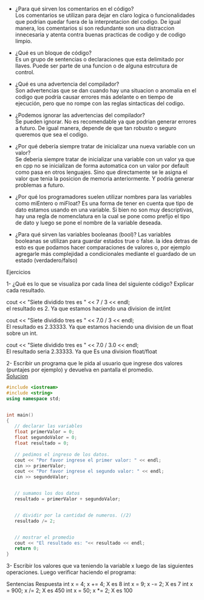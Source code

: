 - ¿Para qué sirven los comentarios en el código? <br>
Los comentarios se utilizan para dejar en claro logica o funcionalidades que podrian quedar fuera de la interpretacion del codigo. De igual manera, los comentarios si son redundante son una distraccion innecesaria y atenta contra buenas practicas de codigo y de codigo limpio. 




- ¿Qué es un bloque de código?<br>
Es un grupo de sentencias o declaraciones que esta delimitado por llaves. Puede ser parte de una funcion o de alguna estrcutura de control. 



- ¿Qué es una advertencia del compilador?<br>
Son advertencias que se dan cuando hay una situacion o anomalia en el codigo que podría causar errores más adelante o en tiempo de ejecución, pero que no rompe con las reglas sintacticas del codigo. 

- ¿Podemos ignorar las advertencias del compilador?<br>
Se pueden ignorar. No es recomendable ya que podrian generar errores a futuro. De igual manera, depende de que tan robusto o seguro queremos que sea el codigo.


- ¿Por qué debería siempre tratar de inicializar una nueva variable con un valor? <br>
Se deberia siempre tratar de inicializar una variable con un valor ya que en cpp no se inicializan de forma automatica con un valor por default como pasa en otros lenguajes. Sino que directamente se le asigna el valor que tenia la posicion de memoria anteriormente. Y podría generar problemas a futuro.



- ¿Por qué los programadores suelen utilizar nombres para las variables como miEntero o miFloat?
Es una forma de tener en cuenta que tipo de dato estamos usando en una variable. Si bien no son muy descriptivas, hay una regla de nomenclatura en la cual se pone como prefijo el tipo de dato y luego se pone el nombre de la variable deseada. 


- ¿Para qué sirven las variables booleanas (bool)?
Las variables booleanas se utilizan para guardar estados true o false. la idea detras de esto es que podamos hacer comparaciones de valores o, por ejemplo agregarle más complejidad a condicionales mediante el guardado de un estado (verdadero/falso)



Ejercicios


1- ¿Qué es lo que se visualiza por cada línea del siguiente código? Explicar cada resultado.

cout << "Siete dividido tres es " << 7 / 3 << endl;<br>
el resultado es 2. Ya que estamos haciendo una division de int/int

cout << "Siete dividido tres es " << 7.0 / 3 << endl;<br>
El resultado es 2.33333. Ya que estamos haciendo una division de un float sobre un int. 

cout << "Siete dividido tres es " << 7.0 / 3.0 << endl;<br>
El resultado seria 2.33333. Ya que Es una division float/float

2- Escribir un programa que le pida al usuario que ingrese dos valores (puntajes por ejemplo) y devuelva en pantalla el promedio.<br>
[Solucion](main.cpp)

``` CPP
#include <iostream>
#include <string>
using namespace std;


int main()
{
   // declarar las variables
   float primerValor = 0;
   float segundoValor = 0;
   float resultado = 0;
  
   // pedimos el ingreso de los datos.
   cout << "Por favor ingrese el primer valor: " << endl;
   cin >> primerValor;
   cout << "Por favor ingrese el segundo valor: " << endl;
   cin >> segundoValor;


   // sumamos los dos datos
   resultado = primerValor + segundoValor;


   // dividir por la cantidad de numeros. (/2)
   resultado /= 2;


   // mostrar el promedio
   cout << "El resultado es: "<< resultado << endl;
   return 0;
}
```


3- Escribir los valores que va teniendo la variable x luego de las siguientes operaciones. Luego verificar haciendo el programa:


Sentencias
Respuesta
int x = 4; x += 4;
X es 8
int x = 9; x -= 2;
X es 7
int x = 900; x /= 2;
X es 450
int x = 50; x *= 2;
X es 100

